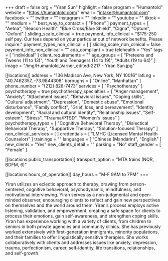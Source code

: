 +++
draft = false
org = "Yiran Sun"
highlight = false
program = "Humantold"
website = "https://humantold.com/"
email = "intake@humantold.com"
facebook = ""
twitter = ""
instagram = ""
linkedin = ""
youtube = ""
tiktok = ""
medium = ""
best_way_to_contact = [ "Phone" ]
payment_types = [
  "Aetna",
  "Beacon Health",
  "Blue Cross/Blue Shield",
  "Cigna",
  "Optum",
  "Oxford"
]
sliding_scale_clinical = true
payment_info_clinical = "$175-250 self pay.  Our fees depend on your particular out of network benefits.  Please inquire."
payment_types_non_clinical = [ ]
sliding_scale_non_clinical = false
payment_info_non_clinical = ""
ada_compliant = true
telehealth = "Yes"
tags = [ "individual" ]
client_requirements = ""
age_groups = [
  "Preteens and Tweens (11 to 13)",
  "Youth and Teenagers (14 to 19)",
  "Adults (19 to 64)"
]
image = "/img/Humantold_Varner_edited-2217 - Yiran Sun.jpg"

[[locations]]
address = "136 Madison Ave, New York, NY 10016"
latLng = "40.7462357, -73.9844308"
boroughs = [ "Online", "Manhattan" ]
phone_number = "(212) 828-7473"
services = [ "Psychotherapy" ]
psychotherapy = true
psychotherapy_specialties = [
  "Anger management",
  "Anxiety",
  "Attachment issues",
  "Behavioral issues",
  "Coping skills",
  "Cultural adjustment",
  "Depression",
  "Domestic abuse",
  "Emotional disturbance",
  "Family conflict",
  "Grief, loss, and bereavement",
  "Identity development",
  "Racial and cultural identity",
  "Relationship issues",
  "Self-esteem",
  "Stress",
  "Trauma/PTSD",
  "Women's issues"
]
psychotherapy_types = [
  "Cognitive Behavioral Therapy",
  "Dialectical Behavioral Therapy",
  "Supportive Therapy",
  "Solution-focused Therapy"
]
non_clinical_services = [ ]
credentials = [ "LMHC (Licensed Mental Health Counselor)" ]
trainings = ""
languages = [ "Chinese (Mandarin)", "English" ]
new_clients = "Yes"
new_clients_detail = ""
parking = "No"
staff_gender = [ "Female" ]

  [[locations.public_transportation]]
  transport_option = "MTA trains (NQR, BDFM, 6)"

  [[locations.hours_of_operation]]
  day_hours = "M-F 9AM to 7PM"
+++


Yiran utilizes an eclectic approach to therapy, drawing from person-centered, cognitive behavioral, psychodynamic, mindfulness, and motivational interviewing. Yiran serves as a non-judgmental and open-minded observer, encouraging clients to reflect and gain new perspectives on themselves and the world around them. Yiran’s process employs active listening, validation, and empowerment, creating a safe space for clients to process their emotions, gain self-awareness, and strengthen coping skills. <br>
Yiran has experience working with a variety of clients, from children to seniors in both private agencies and community clinics. She has previously worked extensively with first-generation immigrants, minority populations, and their families to offer linguistically sensitive therapies. She works collaboratively with clients and addresses issues like anxiety, depression, trauma, perfectionism, career, self-identity, life transitions, relationships, and self-growth. <br>
